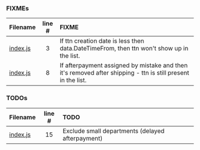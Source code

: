 ### FIXMEs
| Filename | line # | FIXME |
|:------|:------:|:------|
| [index.js](index.js#L3) | 3 | If ttn creation date is less then data.DateTimeFrom, then ttn won't show up in the list. |
| [index.js](index.js#L8) | 8 | If afterpayment assigned by mistake and then it's removed after shipping - ttn is still present in the list. |

### TODOs
| Filename | line # | TODO |
|:------|:------:|:------|
| [index.js](index.js#L15) | 15 | Exclude small departments (delayed afterpayment) |
